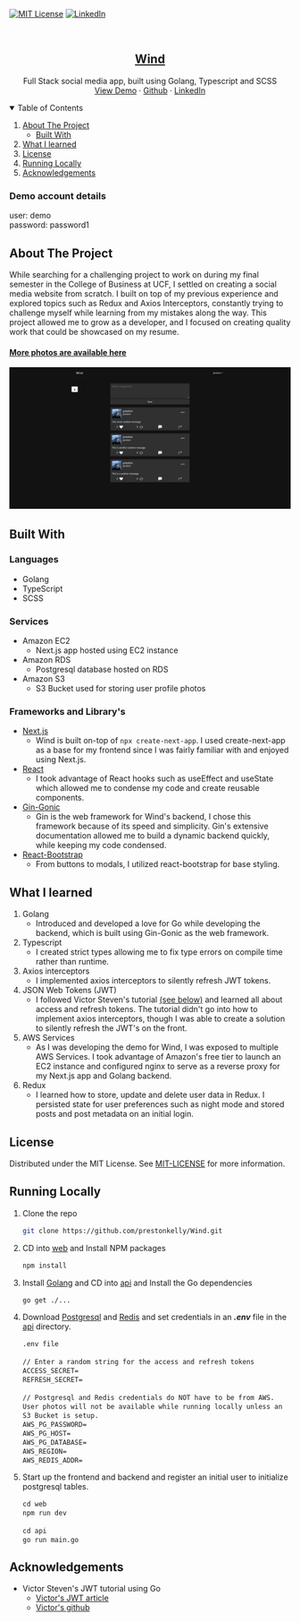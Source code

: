 [comment]: <> (README Template --> https://github.com/othneildrew/Best-README-Template)



<!-- PROJECT SHIELDS -->
[![MIT License][license-shield]][license-url]
[![LinkedIn][linkedin-shield]][linkedin-url]



<!-- PROJECT LOGO -->
<br />
<p align="center">
  <h2 align="center">
    <a align="center" href="http://ec2-34-207-154-73.compute-1.amazonaws.com">Wind</a>
  </h2>

  <p align="center">
    Full Stack social media app, built using Golang, Typescript and SCSS
    <br />
    <a href="http://ec2-34-207-154-73.compute-1.amazonaws.com">View Demo</a>
    ·
    <a href="https://github.com/prestonkelly">Github</a>
    ·
    <a href="https://www.linkedin.com/in/prestonkelly1/">LinkedIn</a>
  </p>
</p>



<!-- TABLE OF CONTENTS -->
<details open="open">
  <summary>Table of Contents</summary>
  <ol>
    <li>
      <a href="#about-the-project">About The Project</a>
      <ul>
        <li><a href="#built-with">Built With</a></li>
      </ul>
    </li>
    <li><a href="#what-i-learned">What I learned</a></li>
    <li><a href="#license">License</a></li>
    <li><a href="#running-locally">Running Locally</a></li>
    <li><a href="#acknowledgements">Acknowledgements</a></li>
  </ol>
</details>

### Demo account details
user: demo
</br>
password: password1

<!-- ABOUT THE PROJECT -->
## About The Project

While searching for a challenging project to work on during my final semester in the College of Business at UCF, I settled on creating a social media website from scratch. I built on top of my previous experience and explored topics such as Redux and Axios Interceptors, constantly trying to challenge myself while learning from my mistakes along the way. This project allowed me to grow as a developer, and I focused on creating quality work that could be showcased on my resume.

#### [More photos are available here](https://github.com/prestonkelly/Wind/tree/master/readmePhotos)

[![Product Screen Shot][product-screenshot]](http://ec2-34-207-154-73.compute-1.amazonaws.com)


## Built With

### Languages
* Golang
* TypeScript
* SCSS

### Services
* Amazon EC2
  * Next.js app hosted using EC2 instance
* Amazon RDS
  * Postgresql database hosted on RDS
* Amazon S3
  * S3 Bucket used for storing user profile photos
  
### Frameworks and Library's
* [Next.js](https://nextjs.org/)
  * Wind is built on-top of `npx create-next-app`. I used create-next-app as a base for my frontend since I was fairly familiar with and enjoyed using Next.js. 
* [React](https://reactjs.org/)
  * I took advantage of React hooks such as useEffect and useState which allowed me to condense my code and create reusable components. 
* [Gin-Gonic](https://github.com/gin-gonic)
  * Gin is the web framework for Wind's backend, I chose this framework because of its speed and simplicity. Gin's extensive documentation allowed me to build a dynamic backend quickly, while keeping my code condensed.
* [React-Bootstrap](https://react-bootstrap.github.io/)
  * From buttons to modals, I utilized react-bootstrap for base styling.


<!-- WHAT I LEARNED -->
## What I learned

1. Golang
   * Introduced and developed a love for Go while developing the backend, which is built using Gin-Gonic as the web framework.
2. Typescript
   * I created strict types allowing me to fix type errors on compile time rather than runtime.
3. Axios interceptors
   * I implemented axios interceptors to silently refresh JWT tokens.
4. JSON Web Tokens (JWT)
   * I followed Victor Steven's tutorial [(see below)](#Acknowledgements) and learned all about access and refresh tokens. The tutorial didn't go into how to implement axios interceptors, though I was able to create a solution to silently refresh the JWT's on the front.
5. AWS Services
   * As I was developing the demo for Wind, I was exposed to multiple AWS Services. I took advantage of Amazon's free tier to launch an EC2 instance and configured nginx to serve as a reverse proxy for my Next.js app and Golang backend.
6. Redux
   * I learned how to store, update and delete user data in Redux. I persisted state for user preferences such as night mode and stored posts and post metadata on an initial login.

<!-- LICENSE -->
## License

Distributed under the MIT License. See [MIT-LICENSE](https://github.com/git/git-scm.com/blob/master/MIT-LICENSE.txt) for more information.

<!-- RUNNING LOCALLY -->
## Running Locally

1. Clone the repo
   ```sh
   git clone https://github.com/prestonkelly/Wind.git
   ```
2. CD into [web](https://github.com/prestonkelly/Wind/tree/master/web) and Install NPM packages
   ```sh
   npm install
   ```
3. Install [Golang](https://golang.org/dl/) and CD into [api](https://github.com/prestonkelly/Wind/tree/master/api) and Install the Go dependencies
    ```
    go get ./...
    ```
4. Download [Postgresql](https://www.postgresql.org/download/) and [Redis](https://redis.io/download) and set credentials in an ***.env*** file in the [api](https://github.com/prestonkelly/Wind/tree/master/web) directory.
   ```
   .env file
   
   // Enter a random string for the access and refresh tokens
   ACCESS_SECRET=
   REFRESH_SECRET=
   
   // Postgresql and Redis credentials do NOT have to be from AWS. User photos will not be available while running locally unless an S3 Bucket is setup.
   AWS_PG_PASSWORD=
   AWS_PG_HOST=
   AWS_PG_DATABASE=
   AWS_REGION=
   AWS_REDIS_ADDR=
   ```
5. Start up the frontend and backend and register an initial user to initialize postgresql tables.
   ```
   cd web
   npm run dev
   
   cd api 
   go run main.go 
   ```

<!-- ACKNOWLEDGEMENTS -->
## Acknowledgements
* Victor Steven's JWT tutorial using Go
  * [Victor's JWT article](https://learn.vonage.com/blog/2020/03/13/using-jwt-for-authentication-in-a-golang-application-dr/)
  * [Victor's github](https://github.com/victorsteven)





<!-- MARKDOWN LINKS & IMAGES -->
<!-- https://www.markdownguide.org/basic-syntax/#reference-style-links -->
[license-shield]: https://img.shields.io/github/license/othneildrew/Best-README-Template.svg?style=for-the-badge
[license-url]: https://github.com/git/git-scm.com/blob/main/MIT-LICENSE.txt
[linkedin-shield]: https://img.shields.io/badge/-LinkedIn-black.svg?style=for-the-badge&logo=linkedin&colorB=555
[linkedin-url]: https://www.linkedin.com/in/prestonkelly1/
[product-screenshot]: ./readmePhotos/demo1.png
